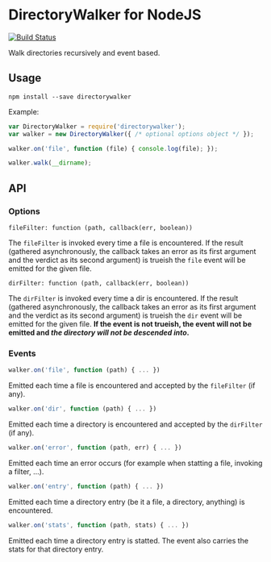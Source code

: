 DirectoryWalker for NodeJS
==========================

[![Build Status](https://travis-ci.org/scravy/node-directorywalker.svg)](https://travis-ci.org/scravy/node-directorywalker)

Walk directories recursively and event based.

Usage
-----

    npm install --save directorywalker

Example:

```JavaScript
var DirectoryWalker = require('directorywalker');
var walker = new DirectoryWalker({ /* optional options object */ });

walker.on('file', function (file) { console.log(file); });

walker.walk(__dirname);
```

API
---

### Options

    fileFilter: function (path, callback(err, boolean))

The `fileFilter` is invoked every time a file is encountered.
If the result (gathered asynchronously, the callback takes an error as
its first argument and the verdict as its second argument) is trueish
the `file` event will be emitted for the given file.

    dirFilter: function (path, callback(err, boolean))

The `dirFilter` is invoked every time a dir is encountered.
If the result (gathered asynchronously, the callback takes an error as
its first argument and the verdict as its second argument) is trueish
the `dir` event will be emitted for the given file. **If the event is
not trueish, the event will not be emitted and
_the directory will not be descended into_.**

### Events

```JavaScript
walker.on('file', function (path) { ... })
```

Emitted each time a file is encountered and accepted by
the `fileFilter` (if any).

```JavaScript
walker.on('dir', function (path) { ... })
```

Emitted each time a directory is encountered and accepted by
the `dirFilter` (if any).

```JavaScript
walker.on('error', function (path, err) { ... })
```

Emitted each time an error occurs (for example when statting a file,
invoking a filter, ...).

```JavaScript
walker.on('entry', function (path) { ... })
```

Emitted each time a directory entry (be it a file, a directory,
anything) is encountered.

```JavaScript
walker.on('stats', function (path, stats) { ... })
```

Emitted each time a directory entry is statted. The event also
carries the stats for that directory entry.

